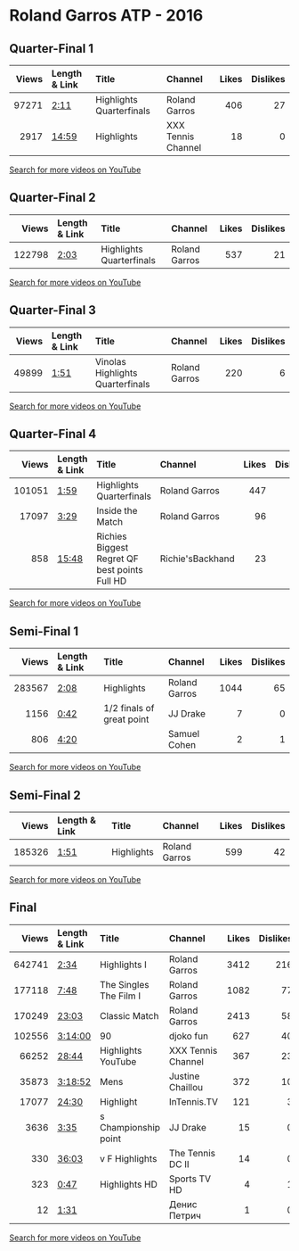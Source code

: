 
# Roland Garros ATP - 2016
    
## Quarter-Final 1
|   Views | Length & Link                                        | Title                      | Channel            |   Likes |   Dislikes |
|--------:|:-----------------------------------------------------|:---------------------------|:-------------------|--------:|-----------:|
|   97271 | [2:11](https://www.youtube.com/watch?v=VR0kFcnTFYw)  | Highlights   Quarterfinals | Roland Garros      |     406 |         27 |
|    2917 | [14:59](https://www.youtube.com/watch?v=uqgYFBHYDHo) | Highlights                 | XXX Tennis Channel |      18 |          0 |

[Search for more videos on YouTube](https://www.youtube.com/results?search_query=%22roland+garros%22+%22Djokovic%22+%22Berdych%22+%222016%22+%22highlights%22)     

## Quarter-Final 2
|   Views | Length & Link                                       | Title                      | Channel       |   Likes |   Dislikes |
|--------:|:----------------------------------------------------|:---------------------------|:--------------|--------:|-----------:|
|  122798 | [2:03](https://www.youtube.com/watch?v=4vwxHTpUOHc) | Highlights   Quarterfinals | Roland Garros |     537 |         21 |

[Search for more videos on YouTube](https://www.youtube.com/results?search_query=%22roland+garros%22+%22Thiem%22+%22Goffin%22+%222016%22+%22highlights%22)     

## Quarter-Final 3
|   Views | Length & Link                                       | Title                              | Channel       |   Likes |   Dislikes |
|--------:|:----------------------------------------------------|:-----------------------------------|:--------------|--------:|-----------:|
|   49899 | [1:51](https://www.youtube.com/watch?v=OaBFhsjyoQY) | Vinolas Highlights   Quarterfinals | Roland Garros |     220 |          6 |

[Search for more videos on YouTube](https://www.youtube.com/results?search_query=%22roland+garros%22+%22Wawrinka%22+%22Ramos%22+%222016%22+%22highlights%22)     

## Quarter-Final 4
|   Views | Length & Link                                        | Title                                              | Channel          |   Likes |   Dislikes |
|--------:|:-----------------------------------------------------|:---------------------------------------------------|:-----------------|--------:|-----------:|
|  101051 | [1:59](https://www.youtube.com/watch?v=nNbr7czUs5c)  | Highlights   Quarterfinals                         | Roland Garros    |     447 |         30 |
|   17097 | [3:29](https://www.youtube.com/watch?v=xvfLJm3XJIE)  | Inside the     Match                               | Roland Garros    |      96 |          1 |
|     858 | [15:48](https://www.youtube.com/watch?v=r0WOh6kYysQ) | Richies Biggest Regret    QF   best points Full HD | Richie'sBackhand |      23 |          0 |

[Search for more videos on YouTube](https://www.youtube.com/results?search_query=%22roland+garros%22+%22Murray%22+%22Gasquet%22+%222016%22+%22highlights%22)     

## Semi-Final 1
|   Views | Length & Link                                       | Title                       | Channel       |   Likes |   Dislikes |
|--------:|:----------------------------------------------------|:----------------------------|:--------------|--------:|-----------:|
|  283567 | [2:08](https://www.youtube.com/watch?v=QR_jPQbZuXo) | Highlights                  | Roland Garros |    1044 |         65 |
|    1156 | [0:42](https://www.youtube.com/watch?v=dMfDKyaEasU) | 1/2 finals of   great point | JJ Drake      |       7 |          0 |
|     806 | [4:20](https://www.youtube.com/watch?v=Acc6VX45fN4) |                             | Samuel Cohen  |       2 |          1 |

[Search for more videos on YouTube](https://www.youtube.com/results?search_query=%22roland+garros%22+%22Djokovic%22+%22Thiem%22+%222016%22+%22highlights%22)     

## Semi-Final 2
|   Views | Length & Link                                       | Title      | Channel       |   Likes |   Dislikes |
|--------:|:----------------------------------------------------|:-----------|:--------------|--------:|-----------:|
|  185326 | [1:51](https://www.youtube.com/watch?v=O3Vdoax_TWA) | Highlights | Roland Garros |     599 |         42 |

[Search for more videos on YouTube](https://www.youtube.com/results?search_query=%22roland+garros%22+%22Murray%22+%22Wawrinka%22+%222016%22+%22highlights%22)     

## Final
|   Views | Length & Link                                          | Title                      | Channel            |   Likes |   Dislikes |
|--------:|:-------------------------------------------------------|:---------------------------|:-------------------|--------:|-----------:|
|  642741 | [2:34](https://www.youtube.com/watch?v=tJ7MBFs31Bo)    | Highlights     I           | Roland Garros      |    3412 |        216 |
|  177118 | [7:48](https://www.youtube.com/watch?v=ZrXwBimZsqI)    | The  Singles    The Film I | Roland Garros      |    1082 |         77 |
|  170249 | [23:03](https://www.youtube.com/watch?v=gtf75eXuDwo)   | Classic Match              | Roland Garros      |    2413 |         58 |
|  102556 | [3:14:00](https://www.youtube.com/watch?v=38bbWibXNI0) | 90                         | djoko fun          |     627 |         40 |
|   66252 | [28:44](https://www.youtube.com/watch?v=YGX3tXEcLDA)   | Highlights   YouTube       | XXX Tennis Channel |     367 |         23 |
|   35873 | [3:18:52](https://www.youtube.com/watch?v=p2n9UvIvSGo) | Mens                       | Justine Chaillou   |     372 |         10 |
|   17077 | [24:30](https://www.youtube.com/watch?v=Tnay8KqgQWA)   | Highlight                  | InTennis.TV        |     121 |          3 |
|    3636 | [3:35](https://www.youtube.com/watch?v=Q99JMRSOZg4)    | s Championship point       | JJ Drake           |      15 |          0 |
|     330 | [36:03](https://www.youtube.com/watch?v=VYNwmvVHCyw)   | v      F Highlights        | The Tennis DC II   |      14 |          0 |
|     323 | [0:47](https://www.youtube.com/watch?v=rM43cZ8PqAg)    | Highlights HD              | Sports TV HD       |       4 |          1 |
|      12 | [1:31](https://www.youtube.com/watch?v=ZSHOhkgK_KQ)    |                            | Денис Петрич       |       1 |          0 |

[Search for more videos on YouTube](https://www.youtube.com/results?search_query=%22roland+garros%22+%22Djokovic%22+%22Murray%22+%222016%22+%22highlights%22)     
